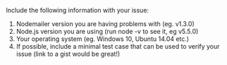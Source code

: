 Include the following information with your issue:

1) Nodemailer version you are having problems with (eg. v1.3.0)
2) Node.js version you are using (run node -v to see it, eg v5.5.0) 
3) Your operating system (eg. Windows 10, Ubuntu 14.04 etc.) 
4) If possible, include a minimal test case that can be used to verify your issue (link to a gist would be great!)
